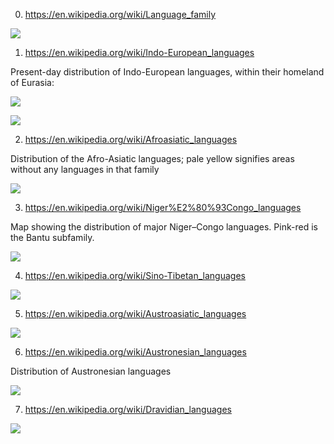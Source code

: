 0) https://en.wikipedia.org/wiki/Language_family

![](https://upload.wikimedia.org/wikipedia/commons/b/b7/Primary_Human_Languages_Improved_Version.png)



1) https://en.wikipedia.org/wiki/Indo-European_languages


Present-day distribution of Indo-European languages, within their homeland of Eurasia:

![](https://upload.wikimedia.org/wikipedia/commons/e/eb/Indo-European_branches_map.svg)


![](https://upload.wikimedia.org/wikipedia/commons/8/80/Indo-European-speaking_world.png)


2) https://en.wikipedia.org/wiki/Afroasiatic_languages


Distribution of the Afro-Asiatic languages; pale yellow signifies areas without any languages in that family

![](https://upload.wikimedia.org/wikipedia/commons/2/24/Hamito-Semitic_languages.jpg)



3) https://en.wikipedia.org/wiki/Niger%E2%80%93Congo_languages

Map showing the distribution of major Niger–Congo languages. Pink-red is the Bantu subfamily.

![](https://upload.wikimedia.org/wikipedia/commons/d/db/Map_of_the_Niger%E2%80%93Congo_languages.svg)


4) https://en.wikipedia.org/wiki/Sino-Tibetan_languages

![](https://upload.wikimedia.org/wikipedia/commons/0/0f/Major_Sino-Tibetan_groups.png)


5) https://en.wikipedia.org/wiki/Austroasiatic_languages

![](https://upload.wikimedia.org/wikipedia/commons/8/8e/Austroasiatic-en.svg)


6) https://en.wikipedia.org/wiki/Austronesian_languages

Distribution of Austronesian languages

![](https://upload.wikimedia.org/wikipedia/commons/f/f0/Austroneske_jazyky.jpg)


7) https://en.wikipedia.org/wiki/Dravidian_languages


![](https://upload.wikimedia.org/wikipedia/commons/d/d3/Dravidian_subgroups.png)

